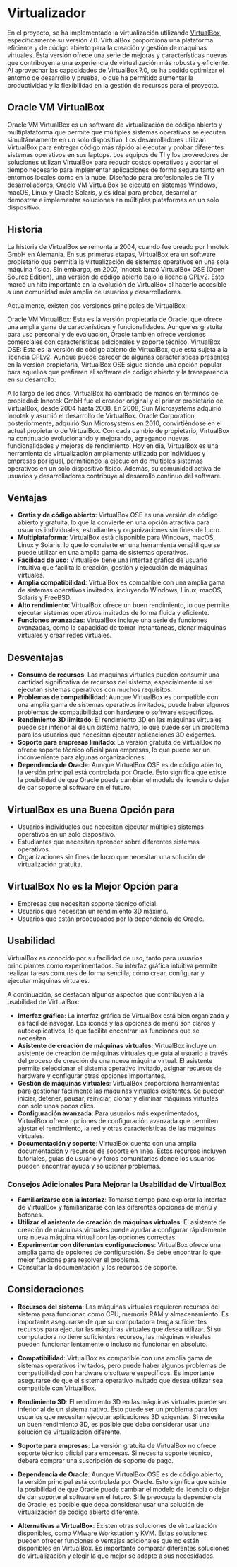 # Virtualizador

En el proyecto, se ha implementado la virtualización utilizando [VirtualBox](https://www.virtualbox.org/wiki/Downloads),
específicamente su versión 7.0. VirtualBox proporciona una plataforma eficiente y de código abierto para la creación y
gestión de
máquinas virtuales. Esta versión ofrece una serie de mejoras y características nuevas que contribuyen a una experiencia
de virtualización más robusta y eficiente. Al aprovechar las capacidades de VirtualBox 7.0, se ha podido optimizar el
entorno de desarrollo y prueba, lo que ha permitido aumentar la productividad y la flexibilidad en la gestión de
recursos para el proyecto.

## Oracle VM VirtualBox

Oracle VM VirtualBox es un software de virtualización de código abierto y multiplataforma que permite que múltiples
sistemas operativos se ejecuten simultáneamente en un solo dispositivo. Los desarrolladores utilizan VirtualBox para
entregar código más rápido al ejecutar y probar diferentes sistemas operativos en sus laptops. Los equipos de TI y los
proveedores de soluciones utilizan VirtualBox para reducir costos operativos y acortar el tiempo necesario para
implementar aplicaciones de forma segura tanto en entornos locales como en la nube. Diseñado para profesionales de TI y
desarrolladores, Oracle VM VirtualBox se ejecuta en sistemas Windows, macOS, Linux y Oracle Solaris, y es ideal para
probar, desarrollar, demostrar e implementar soluciones en múltiples plataformas en un solo dispositivo.

## Historia

La historia de VirtualBox se remonta a 2004, cuando fue creado por Innotek GmbH en Alemania. En sus primeras etapas,
VirtualBox era un software propietario que permitía la virtualización de sistemas operativos en una sola máquina física.
Sin embargo, en 2007, Innotek lanzó VirtualBox OSE (Open Source Edition), una versión de código abierto bajo la licencia
GPLv2. Esto marcó un hito importante en la evolución de VirtualBox al hacerlo accesible a una comunidad más amplia de
usuarios y desarrolladores.

Actualmente, existen dos versiones principales de VirtualBox:

Oracle VM VirtualBox: Esta es la versión propietaria de Oracle, que ofrece una amplia gama de características y
funcionalidades. Aunque es gratuita para uso personal y de evaluación, Oracle también ofrece versiones comerciales con
características adicionales y soporte técnico.
VirtualBox OSE: Esta es la versión de código abierto de VirtualBox, que está sujeta a la licencia GPLv2. Aunque puede
carecer de algunas características presentes en la versión propietaria, VirtualBox OSE sigue siendo una opción popular
para aquellos que prefieren el software de código abierto y la transparencia en su desarrollo.

A lo largo de los años, VirtualBox ha cambiado de manos en términos de propiedad:
Innotek GmbH fue el creador original y el primer propietario de VirtualBox, desde 2004 hasta 2008.
En 2008, Sun Microsystems adquirió Innotek y asumió el desarrollo de VirtualBox.
Oracle Corporation, posteriormente, adquirió Sun Microsystems en 2010, convirtiéndose en el actual propietario de
VirtualBox.
Con cada cambio de propietario, VirtualBox ha continuado evolucionando y mejorando, agregando nuevas funcionalidades y
mejoras de rendimiento. Hoy en día, VirtualBox es una herramienta de virtualización ampliamente utilizada por individuos
y empresas por igual, permitiendo la ejecución de múltiples sistemas operativos en un solo dispositivo físico. Además,
su comunidad activa de usuarios y desarrolladores contribuye al desarrollo continuo del software.

## Ventajas

- **Gratis y de código abierto**: VirtualBox OSE es una versión de código abierto y gratuita, lo que la convierte en una
  opción atractiva para usuarios individuales, estudiantes y organizaciones sin fines de lucro.
- **Multiplataforma**: VirtualBox está disponible para Windows, macOS, Linux y Solaris, lo que lo convierte en una
  herramienta versátil que se puede utilizar en una amplia gama de sistemas operativos.
- **Facilidad de uso**: VirtualBox tiene una interfaz gráfica de usuario intuitiva que facilita la creación, gestión y
  ejecución de máquinas virtuales.
- **Amplia compatibilidad**: VirtualBox es compatible con una amplia gama de sistemas operativos invitados, incluyendo
  Windows, Linux, macOS, Solaris y FreeBSD.
- **Alto rendimiento**: VirtualBox ofrece un buen rendimiento, lo que permite ejecutar sistemas operativos invitados de
  forma fluida y eficiente.
- **Funciones avanzadas**: VirtualBox incluye una serie de funciones avanzadas, como la capacidad de tomar instantáneas,
  clonar máquinas virtuales y crear redes virtuales.

## Desventajas

- **Consumo de recursos**: Las máquinas virtuales pueden consumir una cantidad significativa de recursos del sistema,
  especialmente si se ejecutan sistemas operativos con muchos requisitos.
- **Problemas de compatibilidad**: Aunque VirtualBox es compatible con una amplia gama de sistemas operativos invitados,
  puede haber algunos problemas de compatibilidad con hardware o software específicos.
- **Rendimiento 3D limitado**: El rendimiento 3D en las máquinas virtuales puede ser inferior al de un sistema nativo,
  lo que puede ser un problema para los usuarios que necesitan ejecutar aplicaciones 3D exigentes.
- **Soporte para empresas limitado**: La versión gratuita de VirtualBox no ofrece soporte técnico oficial para empresas,
  lo que puede ser un inconveniente para algunas organizaciones.
- **Dependencia de Oracle**: Aunque VirtualBox OSE es de código abierto, la versión principal está controlada por
  Oracle. Esto significa que existe la posibilidad de que Oracle pueda cambiar el modelo de licencia o dejar de dar
  soporte al software en el futuro.

## VirtualBox es una Buena Opción para

- Usuarios individuales que necesitan ejecutar múltiples sistemas operativos en un solo dispositivo.
- Estudiantes que necesitan aprender sobre diferentes sistemas operativos.
- Organizaciones sin fines de lucro que necesitan una solución de virtualización gratuita.

## VirtualBox No es la Mejor Opción para

- Empresas que necesitan soporte técnico oficial.
- Usuarios que necesitan un rendimiento 3D máximo.
- Usuarios que están preocupados por la dependencia de Oracle.

## Usabilidad

VirtualBox es conocido por su facilidad de uso, tanto para usuarios principiantes como experimentados. Su interfaz
gráfica intuitiva permite realizar tareas comunes de forma sencilla, cómo crear, configurar y ejecutar máquinas
virtuales.

A continuación, se destacan algunos aspectos que contribuyen a la usabilidad de VirtualBox:

- **Interfaz gráfica**: La interfaz gráfica de VirtualBox está bien organizada y es fácil de navegar. Los iconos y las
  opciones de menú son claros y autoexplicativos, lo que facilita encontrar las funciones que se necesitan.
- **Asistente de creación de máquinas virtuales**: VirtualBox incluye un asistente de creación de máquinas virtuales que
  guía al usuario a través del proceso de creación de una nueva máquina virtual. El asistente permite seleccionar el
  sistema operativo invitado, asignar recursos de hardware y configurar otras opciones importantes.
- **Gestión de máquinas virtuales**: VirtualBox proporciona herramientas para gestionar fácilmente las máquinas
  virtuales existentes. Se pueden iniciar, detener, pausar, reiniciar, clonar y eliminar máquinas virtuales con solo
  unos pocos clics.
- **Configuración avanzada**: Para usuarios más experimentados, VirtualBox ofrece opciones de configuración avanzada que
  permiten ajustar el rendimiento, la red y otras características de las máquinas virtuales.
- **Documentación y soporte**: VirtualBox cuenta con una amplia documentación y recursos de soporte en línea. Estos
  recursos incluyen tutoriales, guías de usuario y foros comunitarios donde los usuarios pueden encontrar ayuda y
  solucionar problemas.

### Consejos Adicionales Para Mejorar la Usabilidad de VirtualBox

- **Familiarízarse con la interfaz**: Tomarse tiempo para explorar la interfaz de VirtualBox y familiarizarse con las
  diferentes opciones de menú y botones.
- **Utilizar el asistente de creación de máquinas virtuales**: El asistente de creación de máquinas virtuales puede
  ayudar a configurar rápidamente una nueva máquina virtual con las opciones correctas.
- **Experimentar con diferentes configuraciones**: VirtualBox ofrece una amplia gama de opciones de configuración. Se
  debe encontrar lo que mejor funcione para resolver el problema.
- Consultar la documentación y los recursos de soporte.

## Consideraciones

- **Recursos del sistema**: Las máquinas virtuales requieren recursos del sistema para funcionar, como CPU, memoria RAM
  y almacenamiento. Es importante asegurarse de que su computadora tenga suficientes recursos para ejecutar las máquinas
  virtuales que desea utilizar. Si su computadora no tiene suficientes recursos, las máquinas virtuales pueden funcionar
  lentamente o incluso no funcionar en absoluto.

- **Compatibilidad**: VirtualBox es compatible con una amplia gama de sistemas operativos invitados, pero puede haber
  algunos problemas de compatibilidad con hardware o software específicos. Es importante asegurarse de que el sistema
  operativo invitado que desea utilizar sea compatible con VirtualBox.

- **Rendimiento 3D**: El rendimiento 3D en las máquinas virtuales puede ser inferior al de un sistema nativo. Esto puede
  ser un problema para los usuarios que necesitan ejecutar aplicaciones 3D exigentes. Si necesita un buen rendimiento
  3D, es posible que deba considerar usar una solución de virtualización diferente.

- **Soporte para empresas**: La versión gratuita de VirtualBox no ofrece soporte técnico oficial para empresas. Si
  necesita soporte técnico, deberá comprar una suscripción de soporte de pago.

- **Dependencia de Oracle**: Aunque VirtualBox OSE es de código abierto, la versión principal está controlada por
  Oracle. Esto significa que existe la posibilidad de que Oracle puede cambiar el modelo de licencia o dejar de dar
  soporte al software en el futuro. Si le preocupa la dependencia de Oracle, es posible que deba considerar usar una
  solución de virtualización de código abierto diferente.

- **Alternativas a VirtualBox**: Existen otras soluciones de virtualización disponibles, como VMware Workstation y KVM.
  Estas soluciones pueden ofrecer funciones o ventajas adicionales que no están disponibles en VirtualBox. Es importante
  comparar diferentes soluciones de virtualización y elegir la que mejor se adapte a sus necesidades.